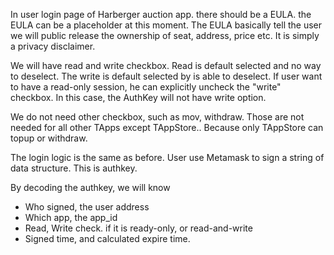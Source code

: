 In user login page of Harberger auction app. there should be a EULA. the EULA can be a placeholder at this moment. The EULA basically tell the user we will public release the ownership of seat, address, price etc. It is simply a privacy disclaimer. 

We will have read and write checkbox. Read is default selected and no way to deselect. The write is default selected by is able to deselect. If user want to have a read-only session, he can explicitly uncheck the "write" checkbox. In this case, the AuthKey will not have write option.

We do not need other checkbox, such as mov, withdraw. Those are not needed for all other TApps except TAppStore.. Because only TAppStore can topup or withdraw.

The login logic is the same as before. User use Metamask to sign a string of data structure. This is authkey. 

By decoding the authkey, we will know 

* Who signed, the user address
* Which app, the app_id
* Read, Write check. if it is ready-only, or read-and-write
* Signed time, and calculated expire time.
